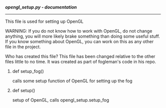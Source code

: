 ***opengl_setup.py - documentation***
___

This file is used for setting up OpenGL

WARNING: If you do not know how to work with OpenGL, do not change 
anything, you will more likely brake something than doing some useful
stuff. If you know something about OpenGL, you can work on this as any
other file in the project. 

Who has created this file?
This file has been changed relative to the other files little to no
time. It was created as part of fogleman's code in his repo.

1. def setup_fog()

    calls some setup function of OpenGL for setting up the fog
    
2. def setup()

    setup of OpenGL, calls opengl_setup.setup_fog

